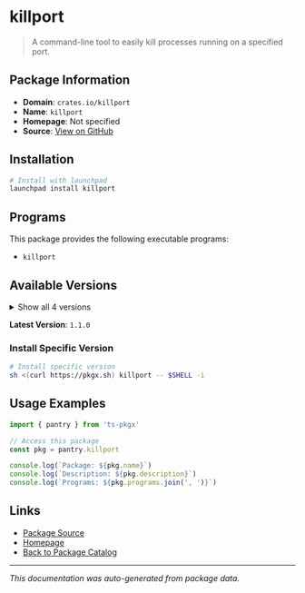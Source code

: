 # killport

> A command-line tool to easily kill processes running on a specified port.

## Package Information

- **Domain**: `crates.io/killport`
- **Name**: `killport`
- **Homepage**: Not specified
- **Source**: [View on GitHub](https://github.com/pkgxdev/pantry/tree/main/projects/crates.io/killport/package.yml)

## Installation

```bash
# Install with launchpad
launchpad install killport
```

## Programs

This package provides the following executable programs:

- `killport`

## Available Versions

<details>
<summary>Show all 4 versions</summary>

- `1.1.0`, `1.0.0`, `0.9.2`, `0.9.1`

</details>

**Latest Version**: `1.1.0`

### Install Specific Version

```bash
# Install specific version
sh <(curl https://pkgx.sh) killport -- $SHELL -i
```

## Usage Examples

```typescript
import { pantry } from 'ts-pkgx'

// Access this package
const pkg = pantry.killport

console.log(`Package: ${pkg.name}`)
console.log(`Description: ${pkg.description}`)
console.log(`Programs: ${pkg.programs.join(', ')}`)
```

## Links

- [Package Source](https://github.com/pkgxdev/pantry/tree/main/projects/crates.io/killport/package.yml)
- [Homepage](#)
- [Back to Package Catalog](../../../package-catalog.md)

---

*This documentation was auto-generated from package data.*
